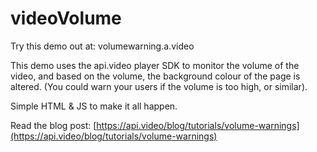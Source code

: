# videoVolume

Try this demo out at:
volumewarning.a.video

This demo uses the api.video player SDK to monitor the volume of the video, and based on the volume, the background colour of the page is altered. (You could warn your users if the volume is too high, or similar).

Simple HTML & JS to make it all happen.

Read the blog post: [https://api.video/blog/tutorials/volume-warnings](https://api.video/blog/tutorials/volume-warnings)